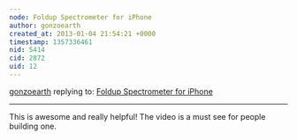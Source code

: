 ```yaml
---
node: Foldup Spectrometer for iPhone
author: gonzoearth
created_at: 2013-01-04 21:54:21 +0000
timestamp: 1357336461
nid: 5414
cid: 2872
uid: 12
---
```




[gonzoearth](../profile/gonzoearth) replying to: [Foldup Spectrometer for iPhone](../notes/cfastie/1-4-2013/foldup-spectrometer-iphone)

----
This is awesome and really helpful! The video is a must see for people building one.